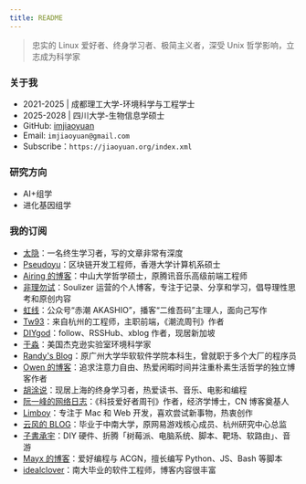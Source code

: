 ```yaml
---
title: README
---
```


> 忠实的 Linux 爱好者、终身学习者、极简主义者，深受 Unix 哲学影响，立志成为科学家

### 关于我
- 2021-2025 | 成都理工大学-环境科学与工程学士
- 2025-2028 | 四川大学-生物信息学硕士
- GitHub: [imjiaoyuan](https://github.com/imjiaoyuan)
- Email: `imjiaoyuan@gmail.com`
- Subscribe：`https://jiaoyuan.org/index.xml`

### 研究方向
- AI+组学
- 进化基因组学

### 我的订阅

- [太隐](https://wangyurui.com)：一名终生学习者，写的文章非常有深度
- [Pseudoyu](https://pseudoyu.com/)：区块链开发工程师，香港大学计算机系硕士
- [Airing 的博客](https://blog.ursb.me/)：中山大学哲学硕士，原腾讯音乐高级前端工程师
- [非理勿试](https://www.ntiy.com/)：Soulizer 运营的个人博客，专注于记录、分享和学习，倡导理性思考和原创内容
- [虹线](https://1q43.blog/)：公众号“赤潮 AKASHIO”，播客“二维吾码”主理人，面向己写作
- [Tw93](https://tw93.fun/)：来自杭州的工程师，主职前端，《潮流周刊》作者
- [DIYgod](https://diygod.cc/)：follow、RSSHub、xblog 作者，现居新加坡
- [于淼](https://yufree.cn/)：美国杰克逊实验室环境科学家
- [Randy's Blog](https://lutaonan.com/)：原广州大学华软软件学院本科生，曾就职于多个大厂的程序员
- [Owen 的博客](https://www.owenyoung.com/)：追求注意力自由、热爱闲暇时间并注重朴素生活哲学的独立博客作者
- [胡涂说](https://hutusi.com/)：现居上海的终身学习者，热爱读书、音乐、电影和编程
- [阮一峰的网络日志](https://www.ruanyifeng.com/)：《科技爱好者周刊》作者，经济学博士，CN 博客奠基人
- [Limboy](https://limboy.me/)：专注于 Mac 和 Web 开发，喜欢尝试新事物，热衷创作
- [云风的 BLOG](https://blog.codingnow.com/)：毕业于中南大学，原网易游戏核心成员、杭州研究中心总监
- [子書承宇](https://zishu.is-cool.dev)：DIY 硬件、折腾「树莓派、电脑系统、脚本、靶场、软路由」、音游
- [Mayx 的博客](https://mabbs.github.io/)：爱好编程与 ACGN，擅长编写 Python、JS、Bash 等脚本
- [idealclover](https://idealclover.top)：南大毕业的软件工程师，博客内容很丰富

<script src="https://giscus.app/client.js"
        data-repo="imjiaoyuan/imjiaoyuan.github.io"
        data-repo-id="R_kgDONrKDQg"
        data-category="Announcements"
        data-category-id="DIC_kwDONrKDQs4CmDl9"
        data-mapping="specific"
        data-term="README"
        data-strict="0"
        data-reactions-enabled="0"
        data-emit-metadata="0"
        data-input-position="bottom"
        data-theme="light"
        data-lang="en"
        crossorigin="anonymous"
        async>
</script>